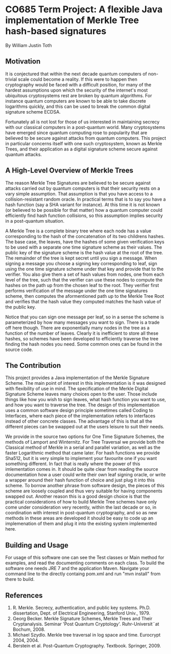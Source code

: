 # CO685 Term Project: A flexible Java implementation of Merkle Tree hash-based signatures

By William Justin Toth

## Motivation
It is conjectured that within the next decade quantum computers of non-trivial scale could become a reality. If this were to happen then cryptography would be faced with a difficult position, for many of the hardest assumptions upon which the security of the internet's most ubiquitous cryptosystems rest are broken by quantum algorithms. For instance quantum computers are known to be able to take discrete logarithms quickly, and this can be used to break the common digital signature scheme ECDSA.

Fortunately all is not lost for those of us interested in maintaining secrecy with our classical computers in a post-quantum world. Many cryptosystems have emerged since quantum computing rose to popularity that are believed to be secure against attacks from quantum computers. This project in particular concerns itself with one such cryptosystem, known as Merkle Trees, and their application as a digital signature scheme secure against quantum attacks.

## A High-Level Overview of Merkle Trees
The reason Merkle Tree Signatures are believed to be secure against attacks carried out by quantum computers is that their security rests on a vary simple assumption. That assumption is that you have access to a collision-resistant random oracle. In practical terms that is to say you have a hash function (say a SHA variant for instance). At this time it is not known (or believed to be possible for that matter) how a quantum computer could efficiently find hash function collisions, so this assumption implies security in a post-quantum situation.

A Merkle Tree is a complete binary tree where each node has a value corresponding to the hash of the concatenation of its two childrens hashes. The base case, the leaves, have the hashes of some given verification keys to be used with a separate one time signature scheme as their values. The public key of the signature scheme is the hash value at the root of the tree. The remainder of the tree is kept secret until you sign a message. When signing a message you choose a signing key corresponding to leaf, sign using the one time signature scheme under that key and provide that to the verifier. You also give them a set of hash values from nodes, one from each level of the tree, such that the verifier can use these nodes to compute the hashes on the path up from the chosen leaf to the root. They verifier first performs verification of the message under the one time signatures scheme, then computes the aformentioned path up to the Merkle Tree Root and verifies that the hash value they computed matches the hash value of the public key.

Notice that you can sign one message per leaf, so in a sense the scheme is parameterized by how many messages you want to sign. There is a trade off here though. There are exponentially many nodes in the tree as a function of the number of leaves. Clearly it is inefficient to store all these hashes, so schemes have been developed to efficiently traverse the tree finding the hash nodes you need. Some common ones can be found in the source code.

## The Contribution
This project provides a Java implementation of the Merkle Signature Scheme. The main point of interest in this implementation is it was designed with flexibility of use in mind. The specification of the Merkle Digital Signature Scheme leaves many choices open to the user. Those include things like how you wish to sign leaves, what hash function you want to use, and how you want to traverse the tree. The design of this implementation uses a common software design principle sometimes called Coding to Interfaces, where each piece of the implementation refers to interfaces instead of other concrete classes. The advantage of this is that all the different pieces can be swapped out at the users leisure to suit their needs.

We provide in the source two options for One Time Signature Schemes, the methods of Lamport and Winternitz. For Tree Traversal we provide both the Classical method of Merkle in a serial and parallel variation, as well as the faster Logarithmic method that came later. For hash functions we provide Sha512, but it is very simple to implement your favourite one if you want something different. In fact that is really where the power of this imlementation comes in. It should be quite clear from reading the source documentation how a user could write their own leaf signing oracle, or write a wrapper around their hash function of choice and just plug it into this scheme. To borrow another phrase from software design, the pieces of this scheme are loosely coupled and thus very suitable for having components swapped out. Another reason this is a good design choice is that the practical considerations of how to build Merkle Tree schemes have only come under consideration very recently, within the last decade or so, in coordination with interest in post-quantum cryptography, and so as new methods in these areas are developed it should be easy to code up an implemenation of them and plug it into the existing system implemented here.

## Building and Usage

For usage of this software one can see the Test classes or Main method for examples, and read the documenting comments on each class. To build the software one needs JRE 7 and the application Maven. Navigate your command line to the directly containg pom.xml and run "mvn install" from there to build.

## References
1. R. Merkle. Secrecy, authentication, and public key systems. Ph.D. dissertation, Dept. of Electrical Engineering, Stanford Univ., 1979.
2. Georg Becker. Merkle Signature Schemes, Merkle Trees and Their Cryptanalysis. Seminar 'Post Quantum Cryptology'. Ruhr-Universit¨at Bochum, 2008.
3. Michael Szydlo. Merkle tree traversal in log space and time. Eurocrypt 2004, 2004.
4. Berstein et al. Post-Quantum Cryptography. Textbook. Springer, 2009.

